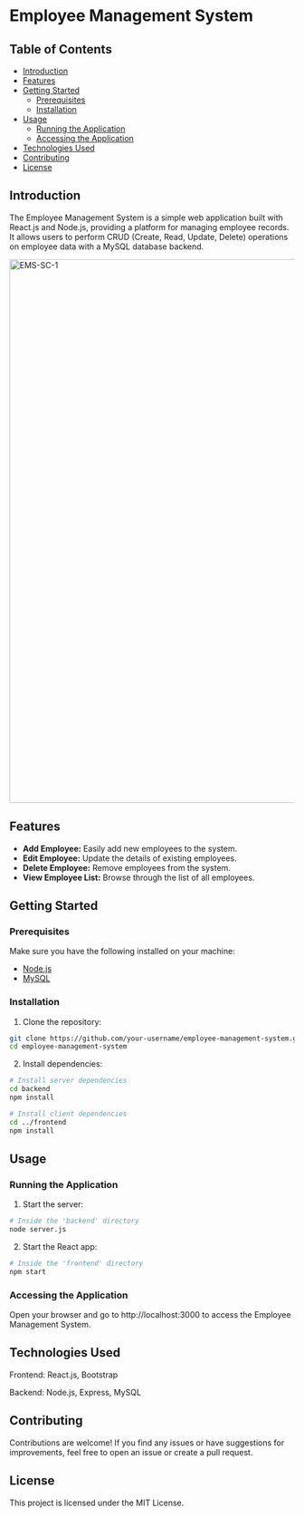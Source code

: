 # Employee Management System

## Table of Contents
- [Introduction](#introduction)
- [Features](#features)
- [Getting Started](#getting-started)
  - [Prerequisites](#prerequisites)
  - [Installation](#installation)
- [Usage](#usage)
  - [Running the Application](#running-the-application)
  - [Accessing the Application](#accessing-the-application)
- [Technologies Used](#technologies-used)
- [Contributing](#contributing)
- [License](#license)

## Introduction

The Employee Management System is a simple web application built with React.js and Node.js, providing a platform for managing employee records. It allows users to perform CRUD (Create, Read, Update, Delete) operations on employee data with a MySQL database backend.

<img width="960" alt="EMS-SC-1" src="https://github.com/Pankaj-Chourasia/Employee-Management-System/assets/147602545/9c047ea4-dab2-4af7-9826-98e4c258e42b">

## Features


- **Add Employee:** Easily add new employees to the system.
- **Edit Employee:** Update the details of existing employees.
- **Delete Employee:** Remove employees from the system.
- **View Employee List:** Browse through the list of all employees.

## Getting Started

### Prerequisites

Make sure you have the following installed on your machine:

- [Node.js](https://nodejs.org/)
- [MySQL](https://www.mysql.com/)

### Installation

1. Clone the repository:

```bash
git clone https://github.com/your-username/employee-management-system.git
cd employee-management-system 
```
2. Install dependencies:
```bash
# Install server dependencies
cd backend
npm install

# Install client dependencies
cd ../frontend
npm install
```
## Usage
### Running the Application
1. Start the server:
```bash
# Inside the 'backend' directory
node server.js
```
2. Start the React app:
```bash
# Inside the 'frontend' directory
npm start
```
### Accessing the Application
Open your browser and go to http://localhost:3000 to access the Employee Management System.

## Technologies Used
Frontend:
React.js,
Bootstrap

Backend:
Node.js,
Express,
MySQL

## Contributing
Contributions are welcome! If you find any issues or have suggestions for improvements, feel free to open an issue or create a pull request.
## License
This project is licensed under the MIT License.
